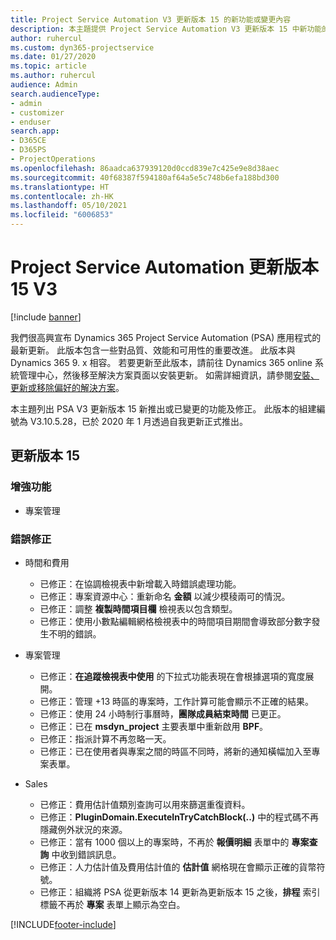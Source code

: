 ```yaml
---
title: Project Service Automation V3 更新版本 15 的新功能或變更內容
description: 本主題提供 Project Service Automation V3 更新版本 15 中新功能的相關資訊。
author: ruhercul
ms.custom: dyn365-projectservice
ms.date: 01/27/2020
ms.topic: article
ms.author: ruhercul
audience: Admin
search.audienceType:
- admin
- customizer
- enduser
search.app:
- D365CE
- D365PS
- ProjectOperations
ms.openlocfilehash: 86aadca637939120d0ccd839e7c425e9e8d38aec
ms.sourcegitcommit: 40f68387f594180af64a5e5c748b6efa188bd300
ms.translationtype: HT
ms.contentlocale: zh-HK
ms.lasthandoff: 05/10/2021
ms.locfileid: "6006853"
---
```

# <a name="project-service-automation-update-release-15-v3"></a>Project Service Automation 更新版本 15 V3

[!include [banner](../includes/psa-now-project-operations.md)]

我們很高興宣布 Dynamics 365 Project Service Automation (PSA) 應用程式的最新更新。 此版本包含一些對品質、效能和可用性的重要改進。 此版本與 Dynamics 365 9. x 相容。 若要更新至此版本，請前往 Dynamics 365 online 系統管理中心，然後移至解決方案頁面以安裝更新。 如需詳細資訊，請參閱[安裝、更新或移除偏好的解決方案](/power-platform/admin/install-remove-preferred-solution)。

本主題列出 PSA V3 更新版本 15 新推出或已變更的功能及修正。 此版本的組建編號為 V3.10.5.28，已於 2020 年 1 月透過自我更新正式推出。

## <a name="update-release-15"></a>更新版本 15 

### <a name="enhancements"></a>增強功能

- 專案管理

### <a name="bug-fixes"></a>錯誤修正

- 時間和費用

  - 已修正：在協調檢視表中新增載入時錯誤處理功能。
  - 已修正：專案資源中心：重新命名 **金額** 以減少模稜兩可的情況。
  - 已修正：調整 **複製時間項目欄** 檢視表以包含類型。
  - 已修正：使用小數點編輯網格檢視表中的時間項目期間會導致部分數字發生不明的錯誤。

- 專案管理

  - 已修正：**在追蹤檢視表中使用** 的下拉式功能表現在會根據選項的寬度展開。
  - 已修正：管理 +13 時區的專案時，工作計算可能會顯示不正確的結果。
  - 已修正：使用 24 小時制行事曆時，**團隊成員結束時間** 已更正。
  - 已修正：已在 **msdyn_project** 主要表單中重新啟用 **BPF**。
  - 已修正：指派計算不再忽略一天。
  - 已修正：已在使用者與專案之間的時區不同時，將新的通知橫幅加入至專案表單。

- Sales

  - 已修正：費用估計值類別查詢可以用來篩選重復資料。
  - 已修正：**PluginDomain.ExecuteInTryCatchBlock(..)** 中的程式碼不再隱藏例外狀況的來源。
  - 已修正：當有 1000 個以上的專案時，不再於 **報價明細** 表單中的 **專案查詢** 中收到錯誤訊息。
  - 已修正：人力估計值及費用估計值的 **估計值** 網格現在會顯示正確的貨幣符號。
  - 已修正：組織將 PSA 從更新版本 14 更新為更新版本 15 之後，**排程** 索引標籤不再於 **專案** 表單上顯示為空白。


[!INCLUDE[footer-include](../includes/footer-banner.md)]